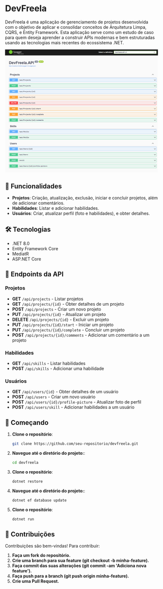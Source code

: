 # DevFreela

DevFreela é uma aplicação de gerenciamento de projetos desenvolvida com o objetivo de aplicar e consolidar conceitos de Arquitetura Limpa, CQRS, e Entity Framework. Esta aplicação serve como um estudo de caso para quem deseja aprender a construir APIs modernas e bem estruturadas usando as tecnologias mais recentes do ecossistema .NET.

![Screenshot do Projeto](https://raw.githubusercontent.com/RichardFurlan/DevFreela/master/screenshot-projeto.png)

## 🚀 Funcionalidades

- **Projetos**: Criação, atualização, exclusão, iniciar e concluir projetos, além de adicionar comentários.
- **Habilidades**: Listar e adicionar habilidades.
- **Usuários**: Criar, atualizar perfil (foto e habilidades), e obter detalhes.

## 🛠️ Tecnologias

- .NET 8.0
- Entity Framework Core
- MediatR
- ASP.NET Core

## 📜 Endpoints da API

### Projetos

- **GET** `/api/projects` - Listar projetos
- **GET** `/api/projects/{id}` - Obter detalhes de um projeto
- **POST** `/api/projects` - Criar um novo projeto
- **PUT** `/api/projects/{id}` - Atualizar um projeto
- **DELETE** `/api/projects/{id}` - Excluir um projeto
- **PUT** `/api/projects/{id}/start` - Iniciar um projeto
- **PUT** `/api/projects/{id}/complete` - Concluir um projeto
- **POST** `/api/projects/{id}/comments` - Adicionar um comentário a um projeto

### Habilidades

- **GET** `/api/skills` - Listar habilidades
- **POST** `/api/skills` - Adicionar uma habilidade

### Usuários

- **GET** `/api/users/{id}` - Obter detalhes de um usuário
- **POST** `/api/users` - Criar um novo usuário
- **POST** `/api/users/{id}/profile-picture` - Atualizar foto de perfil
- **POST** `/api/users/skill` - Adicionar habilidades a um usuário

## 🚀 Começando

1. **Clone o repositório**:
   ```bash
   git clone https://github.com/seu-repositorio/devfreela.git
   ```
2. **Navegue até o diretório do projeto:**:
   ```bash
   cd devfreela
   ```
3. **Clone o repositório**:
   ```bash
   dotnet restore
   ```
4. **Navegue até o diretório do projeto:**:
   ```bash
   dotnet ef database update
   ```
5. **Clone o repositório**:
   ```bash
   dotnet run
   ```

## 💬 Contribuições

Contribuições são bem-vindas! Para contribuir:

1. **Faça um fork do repositório.**
2. **Crie uma branch para sua feature (git checkout -b minha-feature).**
3. **Faça commit das suas alterações (git commit -am 'Adiciona nova feature').**
4. **Faça push para a branch (git push origin minha-feature).**
5. **Crie uma Pull Request.**
